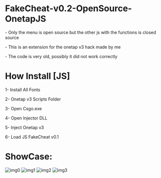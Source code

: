 # FakeCheat-v0.2-OpenSource-OnetapJS
<p>- Only the menu is open source but the other js with the functions is closed source</p>
<p>- This is an extension for the onetap v3 hack made by me</p>
<p>- The code is very old, possibly it did not work correctly</p>
<h1>How Install [JS]</h1>
<p>1- Install All Fonts</p>
<p>2- Onetap v3 Scripts Folder</p>
<p>3- Open Csgo.exe</p>
<p>4- Open Injector DLL</p>
<p>5- Inject Onetap v3</p>
<p>6- Load JS FakeCheat v0.1</p>
<h1>ShowCase:</h1>

![img0](https://user-images.githubusercontent.com/97565183/173202946-8d52f870-3e55-4034-9a99-491b3045e375.png)
![img1](https://user-images.githubusercontent.com/97565183/173202947-4a89ead9-6c59-442d-b99a-6ace622f1611.png)
![img2](https://user-images.githubusercontent.com/97565183/173202943-04d209c3-11f4-4cc0-a130-5abaedac0133.png)
![img3](https://user-images.githubusercontent.com/97565183/173202944-0a50fbb6-c58c-41aa-b0c8-c17d76cbb89b.png)
